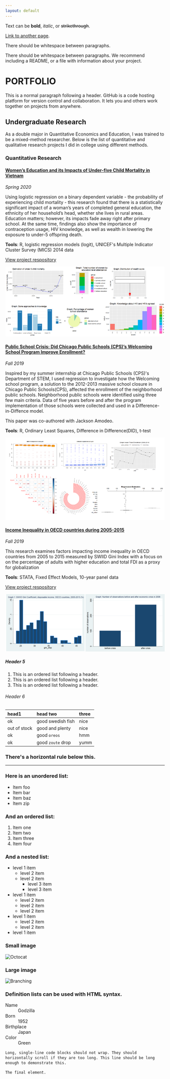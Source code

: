```yaml
---
layout: default
---
```


Text can be **bold**, _italic_, or ~~strikethrough~~.

[Link to another page](./another-page.html).

There should be whitespace between paragraphs.

There should be whitespace between paragraphs. We recommend including a README, or a file with information about your project.

# PORTFOLIO

This is a normal paragraph following a header. GitHub is a code hosting platform for version control and collaboration. It lets you and others work together on projects from anywhere.

## Undergraduate Research

As a double major in Quantitative Economics and Education, I was trained to be a mixed-method researcher. Below is the list of quantitative and qualitative research projects I did in college using different methods.

### Quantitative Research
#### <a href = "https://github.com/lelacelia/honors-thesis-U5Mortality/blob/main/Honors%20Thesis%20-%20U5%20Child%20Mortality.pdf">Women’s Education and its Impacts of Under-five Child Mortality in Vietnam</a>
_Spring 2020_

Using logistic regression on a binary dependent variable - the probability of experiencing child mortality - this research found that there is a statistically significant impact of a woman’s years of completed general education, the ethnicity of her household’s head, whether she lives in rural areas. Education matters; however, its impacts fade away right after primary school. At the same time, findings also show the importance of contraception usage, HIV knowledge, as well as wealth in lowering the exposure to under-5 offspring death.

**Tools**: R, logistic regression models (logit), UNICEF's Multiple Indicator Cluster Survey (MICS) 2014 data

<a href = "https://github.com/lelacelia/honors-thesis-U5Mortality/tree/main">View project respository</a>

<img src='/Quant2-Honors Thesis.png'/>

#### <a href = "https://github.com/lelacelia/ECON380-CPS-Welcoming-School/blob/main/Senior%20Sem%20-%20CPS%20Welcoming%20School.pdf">Public School Crisis: Did Chicago Public Schools (CPS)’s Welcoming School Program Improve Enrollment?</a>
_Fall 2019_

Inspired by my summer internship at Chicago Public Schools (CPS)'s Department of STEM, I used regression to investigate how the Welcoming school program, a solution to the 2012-2013 massive school closure in Chicago Public Schools(CPS), affected the enrollment of the neighborhood public schools. Neighborhood public schools were identified using three few main criteria. Data of five years before and after the program implementation of those schools were collected and used in a Difference-in-Diffence model.

This paper was co-authored with Jackson Amodeo.

**Tools**: R, Ordinary Least Squares, Difference in Difference(DID), t-test

<img src='/Quant1-Senior Sem.png'/>

#### <a href = "https://github.com/lelacelia/ECON303-income-inequal/tree/main">Income Inequality in OECD countries during 2005-2015</a>
_Fall 2019_

This research examines factors impacting income inequality in OECD countries from 2005 to 2015 measured by SWIID Gini Index with a focus on on the percentage of adults with higher education and total FDI as a proxy for globalization

**Tools**: STATA, Fixed Effect Models, 10-year panel data

<a href = "https://github.com/lelacelia/ECON303-income-inequal">View project respository</a>

<img src='/Quant 3 - Econometrics-Income Inequal.png'/>

##### Header 5

1.  This is an ordered list following a header.
2.  This is an ordered list following a header.
3.  This is an ordered list following a header.

###### Header 6

| head1        | head two          | three |
|:-------------|:------------------|:------|
| ok           | good swedish fish | nice  |
| out of stock | good and plenty   | nice  |
| ok           | good `oreos`      | hmm   |
| ok           | good `zoute` drop | yumm  |

### There's a horizontal rule below this.

* * *

### Here is an unordered list:

*   Item foo
*   Item bar
*   Item baz
*   Item zip

### And an ordered list:

1.  Item one
1.  Item two
1.  Item three
1.  Item four

### And a nested list:

- level 1 item
  - level 2 item
  - level 2 item
    - level 3 item
    - level 3 item
- level 1 item
  - level 2 item
  - level 2 item
  - level 2 item
- level 1 item
  - level 2 item
  - level 2 item
- level 1 item

### Small image

![Octocat](https://github.githubassets.com/images/icons/emoji/octocat.png)

### Large image

![Branching](https://guides.github.com/activities/hello-world/branching.png)


### Definition lists can be used with HTML syntax.

<dl>
<dt>Name</dt>
<dd>Godzilla</dd>
<dt>Born</dt>
<dd>1952</dd>
<dt>Birthplace</dt>
<dd>Japan</dd>
<dt>Color</dt>
<dd>Green</dd>
</dl>

```
Long, single-line code blocks should not wrap. They should horizontally scroll if they are too long. This line should be long enough to demonstrate this.
```

```
The final element.
```
